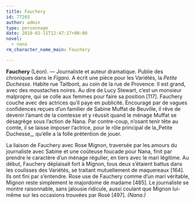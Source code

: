 ```yaml
---
title: Fauchery
id: 77203
author: admin
type: personnage
date: 2010-02-11T12:47:27+00:00
novel:
  - nana
rm_character_name_main: Fauchery

---
```

**<a name="Fauchery (Léon)">Fauchery</a>** <a name="Fauchery (Léon)">(Léon)</a>. — Journaliste et auteur dramatique. Publie des chroniques dans le _Figaro._ A écrit une pièce pour les Variétés, la _Petite Duchesse._ Habite rue Taitbont, au coin de la rue de Provence. Il est grand, avec des moustaches noires. Au dire de Lucy Stewart, c&rsquo;est un monsieur malpropre, qui se colle aux femmes pour faire sa position [117]. Fauchery couche avec des actrices qu&rsquo;il paye en publicité. Encouragé par de vagues confidences reçues d&rsquo;un familier de Sabine Muffat de Beuville, il rêve de devenir l&rsquo;amant de la comtesse et y réussit quand le ménage Muffat se désagrège sous l&rsquo;action de Nana. Par contre-coup, n&rsquo;osant tenir tête au comte, il se laisse imposer l&rsquo;actrice, pour le rôle principal de la_Petite Duchesse,_ qu&rsquo;elle a la folle prétention de jouer.

La liaison de Fauchery avec Rose Mignon, traversée par les amours du journaliste avec Sabine et une coûteuse foucade pour Nana, finit par prendre le caractère d&rsquo;un ménage régulier, en tiers avec le mari légitime. Au début, Fauchery déplaisait fort à Mignon, tous deux s&rsquo;étaient battus dans les coulisses des Variétés, se traitant mutuellement de maquereaux [164]. Ils ont fini par s&rsquo;entendre. Rose use de Fauchery comme d&rsquo;un mari véritable, Mignon reste simplement le majordome de madame [485]. Le journaliste se montre raisonnable, sans jalousie ridicule, aussi coulant que Mignon lui-même sur les occasions trouvées par Rosé [497]. _(Nana.)_